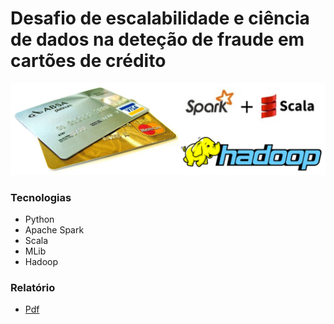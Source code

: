 # Desafio de escalabilidade e ciência de dados na deteção de fraude em cartões de crédito


![alt tag](https://github.com/andrempinho/Desafio-de-escalabilidade-e-ciencia-de-dados-na-detecao-de-fraude-em-cartoes-de-credito/blob/master/Imagem/Overview.png)


### Tecnologias
* Python
* Apache Spark
* Scala
* MLib
* Hadoop


### Relatório
* [Pdf](https://github.com/andrempinho/Desafio-de-escalabilidade-e-ciencia-de-dados-na-detecao-de-fraude-em-cartoes-de-credito/blob/master/Relatório.pdf)
